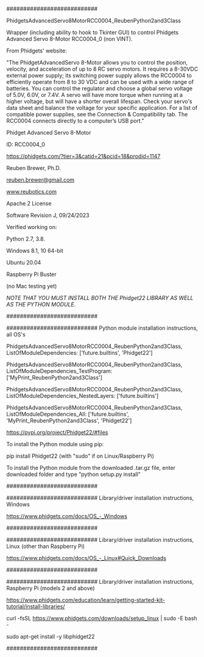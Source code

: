 ###########################

PhidgetsAdvancedServo8MotorRCC0004_ReubenPython2and3Class

Wrapper (including ability to hook to Tkinter GUI) to control Phidgets Advanced Servo 8-Motor RCC0004_0 (non VINT).

From Phidgets' website:

"The PhidgetAdvancedServo 8-Motor allows you to control the position, velocity,
and acceleration of up to 8 RC servo motors. It requires a 8-30VDC external power supply; its switching power supply
allows the RCC0004 to efficiently operate from 8 to 30 VDC and can be used with a wide range of batteries.
You can control the regulator and choose a global servo voltage of 5.0V, 6.0V, or 7.4V.
A servo will have more torque when running at a higher voltage, but will have a shorter overall lifespan.
Check your servo's data sheet and balance the voltage for your specific application.
For a list of compatible power supplies, see the Connection & Compatibility tab.
The RCC0004 connects directly to a computer’s USB port."

Phidget Advanced Servo 8-Motor

ID: RCC0004_0

https://phidgets.com/?tier=3&catid=21&pcid=18&prodid=1147

Reuben Brewer, Ph.D.

reuben.brewer@gmail.com

www.reubotics.com

Apache 2 License

Software Revision J, 09/24/2023

Verified working on: 

Python 2.7, 3.8.

Windows 8.1, 10 64-bit

Ubuntu 20.04

Raspberry Pi Buster 

(no Mac testing yet)

*NOTE THAT YOU MUST INSTALL BOTH THE Phidget22 LIBRARY AS WELL AS THE PYTHON MODULE.*

###########################

########################### Python module installation instructions, all OS's

PhidgetsAdvancedServo8MotorRCC0004_ReubenPython2and3Class, ListOfModuleDependencies: ['future.builtins', 'Phidget22']

PhidgetsAdvancedServo8MotorRCC0004_ReubenPython2and3Class, ListOfModuleDependencies_TestProgram: ['MyPrint_ReubenPython2and3Class']

PhidgetsAdvancedServo8MotorRCC0004_ReubenPython2and3Class, ListOfModuleDependencies_NestedLayers: ['future.builtins']

PhidgetsAdvancedServo8MotorRCC0004_ReubenPython2and3Class, ListOfModuleDependencies_All: ['future.builtins', 'MyPrint_ReubenPython2and3Class', 'Phidget22']

https://pypi.org/project/Phidget22/#files

To install the Python module using pip:

pip install Phidget22       (with "sudo" if on Linux/Raspberry Pi)

To install the Python module from the downloaded .tar.gz file, enter downloaded folder and type "python setup.py install"

###########################

########################### Library/driver installation instructions, Windows

https://www.phidgets.com/docs/OS_-_Windows

###########################

########################### Library/driver installation instructions, Linux (other than Raspberry Pi)

https://www.phidgets.com/docs/OS_-_Linux#Quick_Downloads

###########################

########################### Library/driver installation instructions, Raspberry Pi (models 2 and above)

https://www.phidgets.com/education/learn/getting-started-kit-tutorial/install-libraries/

curl -fsSL https://www.phidgets.com/downloads/setup_linux | sudo -E bash -

sudo apt-get install -y libphidget22
 
###########################
